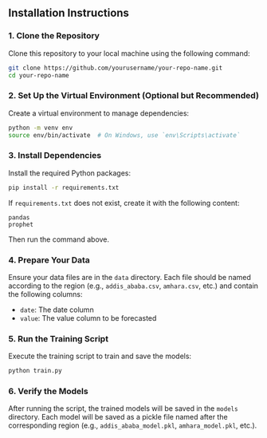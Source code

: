 ## Installation Instructions

### 1. Clone the Repository

Clone this repository to your local machine using the following command:

```bash
git clone https://github.com/yourusername/your-repo-name.git
cd your-repo-name
```

### 2. Set Up the Virtual Environment (Optional but Recommended)

Create a virtual environment to manage dependencies:

```bash
python -m venv env
source env/bin/activate  # On Windows, use `env\Scripts\activate`
```

### 3. Install Dependencies

Install the required Python packages:

```bash
pip install -r requirements.txt
```

If `requirements.txt` does not exist, create it with the following content:

```
pandas
prophet
```

Then run the command above.

### 4. Prepare Your Data

Ensure your data files are in the `data` directory. Each file should be named according to the region (e.g., `addis_ababa.csv`, `amhara.csv`, etc.) and contain the following columns:

- `date`: The date column
- `value`: The value column to be forecasted

### 5. Run the Training Script

Execute the training script to train and save the models:

```bash
python train.py
```

### 6. Verify the Models

After running the script, the trained models will be saved in the `models` directory. Each model will be saved as a pickle file named after the corresponding region (e.g., `addis_ababa_model.pkl`, `amhara_model.pkl`, etc.).